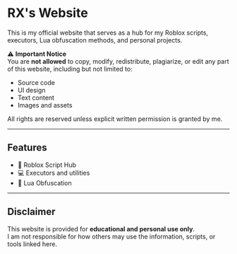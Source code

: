 # RX's Website

This is my official website that serves as a hub for my Roblox scripts, executors, Lua obfuscation methods, and personal projects.

⚠️ **Important Notice**  
You are **not allowed** to copy, modify, redistribute, plagiarize, or edit any part of this website, including but not limited to:
- Source code  
- UI design  
- Text content  
- Images and assets  

All rights are reserved unless explicit written permission is granted by me.

---

## Features
- 🚀 Roblox Script Hub  
- 💻 Executors and utilities  
- 🔐 Lua Obfuscation

---

## Disclaimer
This website is provided for **educational and personal use only**.  
I am not responsible for how others may use the information, scripts, or tools linked here.
